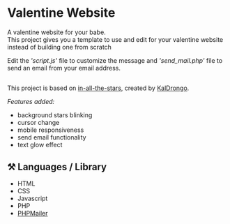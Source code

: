 # Valentine Website

A valentine website for your babe. <br>
This project gives you a template to use and edit for your valentine website instead of building one from scratch <br>

Edit the *'script.js'* file to customize the message and *'send_mail.php'* file to send an email from your email address.

## 

This project is based on [in-all-the-stars](https://github.com/KalDrongo/in-all-the-stars), created by [KalDrongo](https://github.com/KalDrongo). 

*Features added:*

- background stars blinking
- cursor change
- mobile responsiveness
- send email functionality
- text glow effect

## ⚒️ Languages / Library
- HTML
- CSS
- Javascript
- PHP
- [PHPMailer](https://github.com/PHPMailer/PHPMailer)

